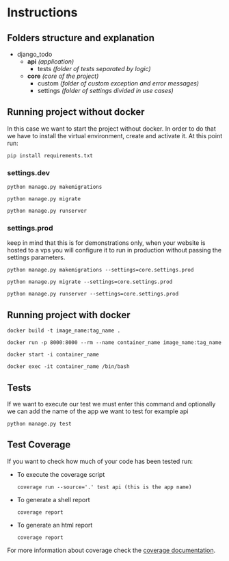 # Instructions

## Folders structure and explanation
- django_todo
  - **api** *(application)*
    - tests *(folder of tests separated by logic)*
  - **core** *(core of the project)*
    - custom *(folder of custom exception and error messages)*
    - settings *(folder of settings divided in use cases)*

## Running project without docker

In this case we want to start the project without docker. In order to do that we have to install the virtual environment, create and activate it. At this point run:

```shell
pip install requirements.txt
```

### settings.dev

```shell
python manage.py makemigrations
```

```shell
python manage.py migrate
```

```shell
python manage.py runserver
```

### settings.prod
keep in mind that this is for demonstrations only, when your website is hosted to a vps you will configure it to run in production without passing the settings parameters.

```shell
python manage.py makemigrations --settings=core.settings.prod
```

```shell
python manage.py migrate --settings=core.settings.prod
```

```shell
python manage.py runserver --settings=core.settings.prod
```

## Running project with docker

```shell
docker build -t image_name:tag_name .
```

```shell
docker run -p 8000:8000 --rm --name container_name image_name:tag_name  
```

```shell
docker start -i container_name
```

```shell
docker exec -it container_name /bin/bash
```


## Tests
If we want to execute our test we must enter this command and optionally we can add the name of the app we want to test for example api

```shell
python manage.py test  
```

## Test Coverage
If you want to check how much of your code has been tested run:

- To execute the coverage script
  ```shell
  coverage run --source='.' test api (this is the app name)   
  ```

- To generate a shell report
  ```shell
  coverage report  
  ```
  
- To generate an html report
  ```shell
  coverage report  
  ```
  
For more information about coverage check the [coverage documentation](https://coverage.readthedocs.io/en/7.3.2/).
